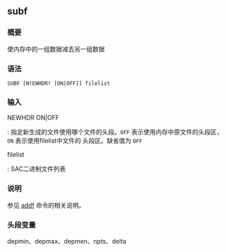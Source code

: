 ## subf 

### 概要

使内存中的一组数据减去另一组数据

### 语法

``` {.bash}
SUBF [N!EWHDR! [ON|OFF]] filelist
```

### 输入

NEWHDR ON|OFF

:   指定新生成的文件使用哪个文件的头段。`OFF`
    表示使用内存中原文件的头段区，`ON` 表示使用filelist中文件的
    头段区。缺省值为 `OFF`

filelist

:   SAC二进制文件列表

### 说明

参见 [addf](/commands/addf.md) 命令的相关说明。

### 头段变量

depmin、depmax、depmen、npts、delta
